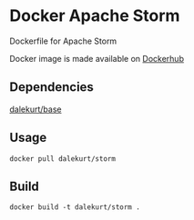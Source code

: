 # Docker Apache Storm

Dockerfile for Apache Storm

Docker image is made available on [Dockerhub](https://hub.docker.com/u/dalekurt/couchbase-server)

## Dependencies
[dalekurt/base](https://hub.docker.com/u/dalekurt/base)

## Usage
``` docker pull dalekurt/storm ```

## Build
``` docker build -t dalekurt/storm . ```